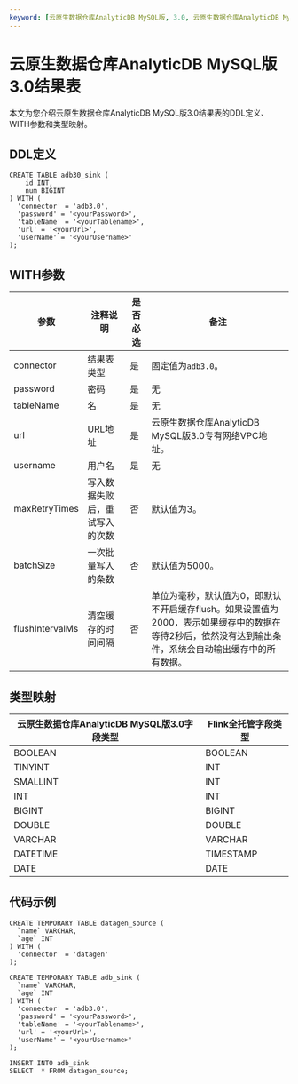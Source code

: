 ```yaml
---
keyword: [云原生数据仓库AnalyticDB MySQL版, 3.0, 云原生数据仓库AnalyticDB MySQL版3.0, 结果表]
---
```


# 云原生数据仓库AnalyticDB MySQL版3.0结果表

本文为您介绍云原生数据仓库AnalyticDB MySQL版3.0结果表的DDL定义、WITH参数和类型映射。

## DDL定义

```
CREATE TABLE adb30_sink (
    id INT,
    num BIGINT
) WITH (
  'connector' = 'adb3.0',
  'password' = '<yourPassword>',
  'tableName' = '<yourTablename>',
  'url' = '<yourUrl>',
  'userName' = '<yourUsername>'
);
```

## WITH参数

|参数|注释说明|是否必选|备注|
|--|----|----|--|
|connector|结果表类型|是|固定值为`adb3.0`。|
|password|密码|是|无|
|tableName|名|是|无|
|url|URL地址|是|云原生数据仓库AnalyticDB MySQL版3.0专有网络VPC地址。|
|username|用户名|是|无|
|maxRetryTimes|写入数据失败后，重试写入的次数|否|默认值为3。|
|batchSize|一次批量写入的条数|否|默认值为5000。|
|flushIntervalMs|清空缓存的时间间隔|否|单位为毫秒，默认值为0，即默认不开启缓存flush。如果设置值为 2000，表示如果缓存中的数据在等待2秒后，依然没有达到输出条件，系统会自动输出缓存中的所有数据。|

## 类型映射

|云原生数据仓库AnalyticDB MySQL版3.0字段类型|Flink全托管字段类型|
|-------------------------------|------------|
|BOOLEAN|BOOLEAN|
|TINYINT|INT|
|SMALLINT|INT|
|INT|INT|
|BIGINT|BIGINT|
|DOUBLE|DOUBLE|
|VARCHAR|VARCHAR|
|DATETIME|TIMESTAMP|
|DATE|DATE|

## 代码示例

```
CREATE TEMPORARY TABLE datagen_source (
  `name` VARCHAR,
  `age` INT
) WITH (
  'connector' = 'datagen'
);

CREATE TEMPORARY TABLE adb_sink (
  `name` VARCHAR,
  `age` INT
) WITH (
  'connector' = 'adb3.0',
  'password' = '<yourPassword>',
  'tableName' = '<yourTablename>',
  'url' = '<yourUrl>',
  'userName' = '<yourUsername>'
);

INSERT INTO adb_sink
SELECT  * FROM datagen_source;
```

